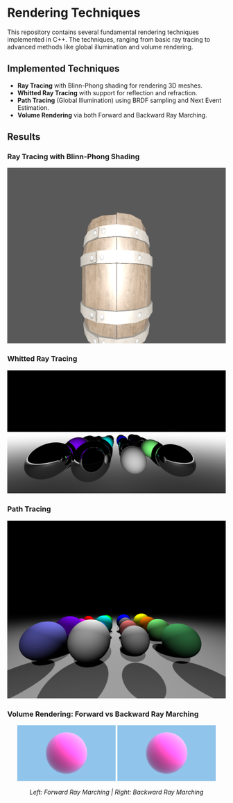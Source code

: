 # Rendering Techniques

This repository contains several fundamental rendering techniques implemented in C++. The techniques, ranging from basic ray tracing to advanced methods like global illumination and volume rendering.

## Implemented Techniques

- **Ray Tracing** with Blinn-Phong shading for rendering 3D meshes.
- **Whitted Ray Tracing** with support for reflection and refraction.
- **Path Tracing** (Global Illumination) using BRDF sampling and Next Event Estimation.
- **Volume Rendering** via both Forward and Backward Ray Marching.

## Results

### Ray Tracing with Blinn-Phong Shading  
![Ray Tracing with Blinn Phong Shading](results/rendering.png)

### Whitted Ray Tracing 
![Whitted Ray Tracing with Reflection and Refraction](results/whitted_ray_tracing.png)

### Path Tracing
![Path Tracing with BRDF Sampling + Next Event Estimation](results/path_tracing.png)

### Volume Rendering: Forward vs Backward Ray Marching  
<p align="center">
  <img src="results/forward_ray_marching.png" width="45%" alt="Forward Ray Marching"/>
  <img src="results/backward_ray_marching.png" width="45%" alt="Backward Ray Marching"/>
</p>
<p align="center"><i>Left: Forward Ray Marching | Right: Backward Ray Marching</i></p>